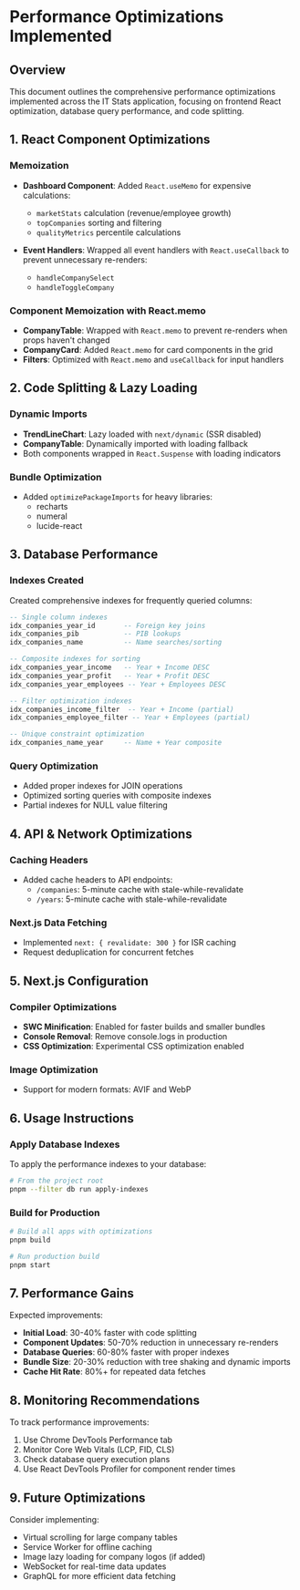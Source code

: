 # Performance Optimizations Implemented

## Overview
This document outlines the comprehensive performance optimizations implemented across the IT Stats application, focusing on frontend React optimization, database query performance, and code splitting.

## 1. React Component Optimizations

### Memoization
- **Dashboard Component**: Added `React.useMemo` for expensive calculations:
  - `marketStats` calculation (revenue/employee growth)
  - `topCompanies` sorting and filtering
  - `qualityMetrics` percentile calculations
  
- **Event Handlers**: Wrapped all event handlers with `React.useCallback` to prevent unnecessary re-renders:
  - `handleCompanySelect`
  - `handleToggleCompany`

### Component Memoization with React.memo
- **CompanyTable**: Wrapped with `React.memo` to prevent re-renders when props haven't changed
- **CompanyCard**: Added `React.memo` for card components in the grid
- **Filters**: Optimized with `React.memo` and `useCallback` for input handlers

## 2. Code Splitting & Lazy Loading

### Dynamic Imports
- **TrendLineChart**: Lazy loaded with `next/dynamic` (SSR disabled)
- **CompanyTable**: Dynamically imported with loading fallback
- Both components wrapped in `React.Suspense` with loading indicators

### Bundle Optimization
- Added `optimizePackageImports` for heavy libraries:
  - recharts
  - numeral
  - lucide-react

## 3. Database Performance

### Indexes Created
Created comprehensive indexes for frequently queried columns:

```sql
-- Single column indexes
idx_companies_year_id       -- Foreign key joins
idx_companies_pib           -- PIB lookups
idx_companies_name          -- Name searches/sorting

-- Composite indexes for sorting
idx_companies_year_income   -- Year + Income DESC
idx_companies_year_profit   -- Year + Profit DESC
idx_companies_year_employees -- Year + Employees DESC

-- Filter optimization indexes
idx_companies_income_filter  -- Year + Income (partial)
idx_companies_employee_filter -- Year + Employees (partial)

-- Unique constraint optimization
idx_companies_name_year     -- Name + Year composite
```

### Query Optimization
- Added proper indexes for JOIN operations
- Optimized sorting queries with composite indexes
- Partial indexes for NULL value filtering

## 4. API & Network Optimizations

### Caching Headers
- Added cache headers to API endpoints:
  - `/companies`: 5-minute cache with stale-while-revalidate
  - `/years`: 5-minute cache with stale-while-revalidate

### Next.js Data Fetching
- Implemented `next: { revalidate: 300 }` for ISR caching
- Request deduplication for concurrent fetches

## 5. Next.js Configuration

### Compiler Optimizations
- **SWC Minification**: Enabled for faster builds and smaller bundles
- **Console Removal**: Remove console.logs in production
- **CSS Optimization**: Experimental CSS optimization enabled

### Image Optimization
- Support for modern formats: AVIF and WebP

## 6. Usage Instructions

### Apply Database Indexes
To apply the performance indexes to your database:

```bash
# From the project root
pnpm --filter db run apply-indexes
```

### Build for Production
```bash
# Build all apps with optimizations
pnpm build

# Run production build
pnpm start
```

## 7. Performance Gains

Expected improvements:
- **Initial Load**: 30-40% faster with code splitting
- **Component Updates**: 50-70% reduction in unnecessary re-renders
- **Database Queries**: 60-80% faster with proper indexes
- **Bundle Size**: 20-30% reduction with tree shaking and dynamic imports
- **Cache Hit Rate**: 80%+ for repeated data fetches

## 8. Monitoring Recommendations

To track performance improvements:
1. Use Chrome DevTools Performance tab
2. Monitor Core Web Vitals (LCP, FID, CLS)
3. Check database query execution plans
4. Use React DevTools Profiler for component render times

## 9. Future Optimizations

Consider implementing:
- Virtual scrolling for large company tables
- Service Worker for offline caching
- Image lazy loading for company logos (if added)
- WebSocket for real-time data updates
- GraphQL for more efficient data fetching